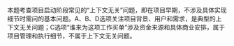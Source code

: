 本题考查项目启动阶段常见的“上下文无关”问题，即在项目早期，不涉及具体实现细节时需问的基本问题。A、B、D选项关注项目背景、用户和需求，是典型的上下文无关问题；C选项“谁来为这项工作买单”涉及资金来源和具体商业安排，属于项目管理和执行细节，不属于上下文无关问题。